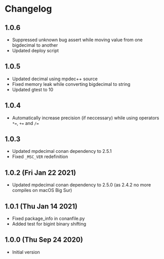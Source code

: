 # Changelog

## 1.0.6

- Suppressed unknown bug assert while moving value from one bigdecimal to another
- Updated deploy script

## 1.0.5

- Updated decimal using mpdec++ source
- Fixed memory leak while converting bigdecimal to string
- Updated gtest to 10

## 1.0.4

- Automatically increase precision (if neccessary) while using operators `*=`, `+=` and `/=`

## 1.0.3

- Updated mpdecimal conan dependency to 2.5.1
- Fixed `_MSC_VER` redefinition

## 1.0.2 (Fri Jan 22 2021)

- Updated mpdecimal conan dependency to 2.5.0 (as 2.4.2 no more compiles on macOS Big Sur)

## 1.0.1 (Thu Jan 14 2021)

- Fixed package_info in conanfile.py
- Added test for bigint binary shifting

## 1.0.0 (Thu Sep 24 2020)

- Initial version
